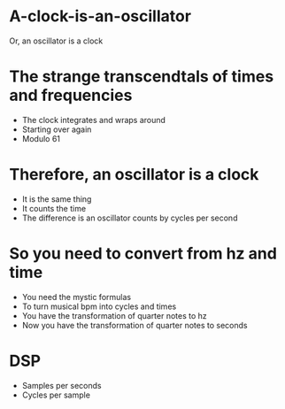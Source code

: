 # A-clock-is-an-oscillator
Or, an oscillator is a clock

# The strange transcendtals of times and frequencies
* The clock integrates and wraps around
* Starting over again
* Modulo 61

# Therefore, an oscillator is a clock
* It is the same thing 
* It counts the time
* The difference is an oscillator counts by cycles per second

# So you need to convert from hz and time
* You need the mystic formulas
* To turn musical bpm into cycles and times
* You have the transformation of quarter notes to hz
* Now you have the transformation of quarter notes to seconds

# DSP
* Samples per seconds
* Cycles per sample
